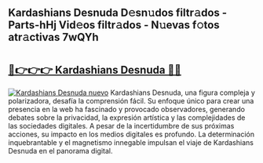 ## Kardashians Desnuda D𝚎sn𝚞dos filtr𝚊dos - Parts-hHj Vid𝚎os filtr𝚊dos - N𝚞evas f𝚘tos atr𝚊ctivas 7wQYh

# <h2><a href="http://mb8ldk.tromn.icu/?c=Kardashians+Desnuda">🔗👉👉👉 Kardashians Desnuda 🔗🔗</a></h2>

[![Kardashians Desnuda nuevo](https://i.imgur.com/pEAQMta.gif)](http://mb8ldk.tromn.icu/?c=Kardashians+Desnuda)
Kardashians Desnuda, una figura compleja y polarizadora, desafía la comprensión fácil. Su enfoque único para crear una presencia en la web ha fascinado y provocado observadores, generando debates sobre la privacidad, la expresión artística y las complejidades de las sociedades digitales. A pesar de la incertidumbre de sus próximas acciones, su impacto en los medios digitales es profundo. La determinación inquebrantable y el magnetismo innegable impulsan el viaje de Kardashians Desnuda en el panorama digital.
